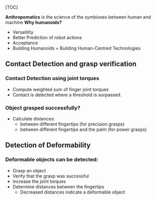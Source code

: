 [TOC]

**Anthropomatics** is the science of the symbioses between human and machine
**Why humanoids?** 

- Versatility 
- Better Prediction of robot actions
- Acceptance
- Building Humanoids = Building Human-Centred Technologies 

## Contact Detection and grasp verification

### Contact Detection using joint torques

- Compute weighted sum of finger joint torques
- Contact is detected where a threshold is surpassed.

### Object grasped successfully?

- Calculate distances:
  - between different  fingertips (for precision grasps)
  - between different fingertips and the palm (for power grasps)

## Detection of Deformability

###  Deformable objects can be detected:

- Grasp an object
- Verify that the grasp was successful
- Increase the joint torques
- Determine distances between the fingertips
  - Decreased distances indicate a deformable object

